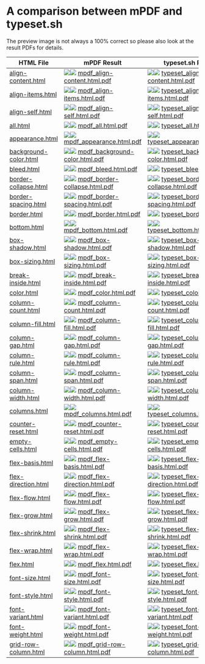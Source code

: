 
# A comparison between mPDF and typeset.sh

The preview image is not always a 100% correct so please also look at the result PDFs for details.

HTML File | mPDF Result | typeset.sh Result
------------ | ------------- | -------------
[align-content.html](html/align-content.html) | ![](result/mpdf_align-content.html-0.png)![](result/mpdf_align-content.html.png) [mpdf_align-content.html.pdf](result/mpdf_align-content.html.pdf) | ![](result/typeset_align-content.html-0.png)![](result/typeset_align-content.html.png) [typeset_align-content.html.pdf](result/typeset_align-content.html.pdf)
[align-items.html](html/align-items.html) | ![](result/mpdf_align-items.html-0.png)![](result/mpdf_align-items.html.png) [mpdf_align-items.html.pdf](result/mpdf_align-items.html.pdf) | ![](result/typeset_align-items.html-0.png)![](result/typeset_align-items.html.png) [typeset_align-items.html.pdf](result/typeset_align-items.html.pdf)
[align-self.html](html/align-self.html) | ![](result/mpdf_align-self.html-0.png)![](result/mpdf_align-self.html.png) [mpdf_align-self.html.pdf](result/mpdf_align-self.html.pdf) | ![](result/typeset_align-self.html-0.png)![](result/typeset_align-self.html.png) [typeset_align-self.html.pdf](result/typeset_align-self.html.pdf)
[all.html](html/all.html) | ![](result/mpdf_all.html-0.png)![](result/mpdf_all.html.png) [mpdf_all.html.pdf](result/mpdf_all.html.pdf) | ![](result/typeset_all.html-0.png)![](result/typeset_all.html.png) [typeset_all.html.pdf](result/typeset_all.html.pdf)
[appearance.html](html/appearance.html) | ![](result/mpdf_appearance.html-0.png)![](result/mpdf_appearance.html.png) [mpdf_appearance.html.pdf](result/mpdf_appearance.html.pdf) | ![](result/typeset_appearance.html-0.png)![](result/typeset_appearance.html.png) [typeset_appearance.html.pdf](result/typeset_appearance.html.pdf)
[background-color.html](html/background-color.html) | ![](result/mpdf_background-color.html-0.png)![](result/mpdf_background-color.html.png) [mpdf_background-color.html.pdf](result/mpdf_background-color.html.pdf) | ![](result/typeset_background-color.html-0.png)![](result/typeset_background-color.html.png) [typeset_background-color.html.pdf](result/typeset_background-color.html.pdf)
[bleed.html](html/bleed.html) | ![](result/mpdf_bleed.html-0.png)![](result/mpdf_bleed.html.png) [mpdf_bleed.html.pdf](result/mpdf_bleed.html.pdf) | ![](result/typeset_bleed.html-0.png)![](result/typeset_bleed.html.png) [typeset_bleed.html.pdf](result/typeset_bleed.html.pdf)
[border-collapse.html](html/border-collapse.html) | ![](result/mpdf_border-collapse.html-0.png)![](result/mpdf_border-collapse.html.png) [mpdf_border-collapse.html.pdf](result/mpdf_border-collapse.html.pdf) | ![](result/typeset_border-collapse.html-0.png)![](result/typeset_border-collapse.html.png) [typeset_border-collapse.html.pdf](result/typeset_border-collapse.html.pdf)
[border-spacing.html](html/border-spacing.html) | ![](result/mpdf_border-spacing.html-0.png)![](result/mpdf_border-spacing.html.png) [mpdf_border-spacing.html.pdf](result/mpdf_border-spacing.html.pdf) | ![](result/typeset_border-spacing.html-0.png)![](result/typeset_border-spacing.html.png) [typeset_border-spacing.html.pdf](result/typeset_border-spacing.html.pdf)
[border.html](html/border.html) | ![](result/mpdf_border.html-0.png)![](result/mpdf_border.html.png) [mpdf_border.html.pdf](result/mpdf_border.html.pdf) | ![](result/typeset_border.html-0.png)![](result/typeset_border.html.png) [typeset_border.html.pdf](result/typeset_border.html.pdf)
[bottom.html](html/bottom.html) | ![](result/mpdf_bottom.html-0.png)![](result/mpdf_bottom.html.png) [mpdf_bottom.html.pdf](result/mpdf_bottom.html.pdf) | ![](result/typeset_bottom.html-0.png)![](result/typeset_bottom.html.png) [typeset_bottom.html.pdf](result/typeset_bottom.html.pdf)
[box-shadow.html](html/box-shadow.html) | ![](result/mpdf_box-shadow.html-0.png)![](result/mpdf_box-shadow.html.png) [mpdf_box-shadow.html.pdf](result/mpdf_box-shadow.html.pdf) | ![](result/typeset_box-shadow.html-0.png)![](result/typeset_box-shadow.html.png) [typeset_box-shadow.html.pdf](result/typeset_box-shadow.html.pdf)
[box-sizing.html](html/box-sizing.html) | ![](result/mpdf_box-sizing.html-0.png)![](result/mpdf_box-sizing.html.png) [mpdf_box-sizing.html.pdf](result/mpdf_box-sizing.html.pdf) | ![](result/typeset_box-sizing.html-0.png)![](result/typeset_box-sizing.html.png) [typeset_box-sizing.html.pdf](result/typeset_box-sizing.html.pdf)
[break-inside.html](html/break-inside.html) | ![](result/mpdf_break-inside.html-0.png)![](result/mpdf_break-inside.html.png) [mpdf_break-inside.html.pdf](result/mpdf_break-inside.html.pdf) | ![](result/typeset_break-inside.html-0.png)![](result/typeset_break-inside.html.png) [typeset_break-inside.html.pdf](result/typeset_break-inside.html.pdf)
[color.html](html/color.html) | ![](result/mpdf_color.html-0.png)![](result/mpdf_color.html.png) [mpdf_color.html.pdf](result/mpdf_color.html.pdf) | ![](result/typeset_color.html-0.png)![](result/typeset_color.html.png) [typeset_color.html.pdf](result/typeset_color.html.pdf)
[column-count.html](html/column-count.html) | ![](result/mpdf_column-count.html-0.png)![](result/mpdf_column-count.html.png) [mpdf_column-count.html.pdf](result/mpdf_column-count.html.pdf) | ![](result/typeset_column-count.html-0.png)![](result/typeset_column-count.html.png) [typeset_column-count.html.pdf](result/typeset_column-count.html.pdf)
[column-fill.html](html/column-fill.html) | ![](result/mpdf_column-fill.html-0.png)![](result/mpdf_column-fill.html.png) [mpdf_column-fill.html.pdf](result/mpdf_column-fill.html.pdf) | ![](result/typeset_column-fill.html-0.png)![](result/typeset_column-fill.html.png) [typeset_column-fill.html.pdf](result/typeset_column-fill.html.pdf)
[column-gap.html](html/column-gap.html) | ![](result/mpdf_column-gap.html-0.png)![](result/mpdf_column-gap.html.png) [mpdf_column-gap.html.pdf](result/mpdf_column-gap.html.pdf) | ![](result/typeset_column-gap.html-0.png)![](result/typeset_column-gap.html.png) [typeset_column-gap.html.pdf](result/typeset_column-gap.html.pdf)
[column-rule.html](html/column-rule.html) | ![](result/mpdf_column-rule.html-0.png)![](result/mpdf_column-rule.html.png) [mpdf_column-rule.html.pdf](result/mpdf_column-rule.html.pdf) | ![](result/typeset_column-rule.html-0.png)![](result/typeset_column-rule.html.png) [typeset_column-rule.html.pdf](result/typeset_column-rule.html.pdf)
[column-span.html](html/column-span.html) | ![](result/mpdf_column-span.html-0.png)![](result/mpdf_column-span.html.png) [mpdf_column-span.html.pdf](result/mpdf_column-span.html.pdf) | ![](result/typeset_column-span.html-0.png)![](result/typeset_column-span.html.png) [typeset_column-span.html.pdf](result/typeset_column-span.html.pdf)
[column-width.html](html/column-width.html) | ![](result/mpdf_column-width.html-0.png)![](result/mpdf_column-width.html.png) [mpdf_column-width.html.pdf](result/mpdf_column-width.html.pdf) | ![](result/typeset_column-width.html-0.png)![](result/typeset_column-width.html.png) [typeset_column-width.html.pdf](result/typeset_column-width.html.pdf)
[columns.html](html/columns.html) | ![](result/mpdf_columns.html-0.png)![](result/mpdf_columns.html.png) [mpdf_columns.html.pdf](result/mpdf_columns.html.pdf) | ![](result/typeset_columns.html-0.png)![](result/typeset_columns.html.png) [typeset_columns.html.pdf](result/typeset_columns.html.pdf)
[counter-reset.html](html/counter-reset.html) | ![](result/mpdf_counter-reset.html-0.png)![](result/mpdf_counter-reset.html.png) [mpdf_counter-reset.html.pdf](result/mpdf_counter-reset.html.pdf) | ![](result/typeset_counter-reset.html-0.png)![](result/typeset_counter-reset.html.png) [typeset_counter-reset.html.pdf](result/typeset_counter-reset.html.pdf)
[empty-cells.html](html/empty-cells.html) | ![](result/mpdf_empty-cells.html-0.png)![](result/mpdf_empty-cells.html.png) [mpdf_empty-cells.html.pdf](result/mpdf_empty-cells.html.pdf) | ![](result/typeset_empty-cells.html-0.png)![](result/typeset_empty-cells.html.png) [typeset_empty-cells.html.pdf](result/typeset_empty-cells.html.pdf)
[flex-basis.html](html/flex-basis.html) | ![](result/mpdf_flex-basis.html-0.png)![](result/mpdf_flex-basis.html.png) [mpdf_flex-basis.html.pdf](result/mpdf_flex-basis.html.pdf) | ![](result/typeset_flex-basis.html-0.png)![](result/typeset_flex-basis.html.png) [typeset_flex-basis.html.pdf](result/typeset_flex-basis.html.pdf)
[flex-direction.html](html/flex-direction.html) | ![](result/mpdf_flex-direction.html-0.png)![](result/mpdf_flex-direction.html.png) [mpdf_flex-direction.html.pdf](result/mpdf_flex-direction.html.pdf) | ![](result/typeset_flex-direction.html-0.png)![](result/typeset_flex-direction.html.png) [typeset_flex-direction.html.pdf](result/typeset_flex-direction.html.pdf)
[flex-flow.html](html/flex-flow.html) | ![](result/mpdf_flex-flow.html-0.png)![](result/mpdf_flex-flow.html.png) [mpdf_flex-flow.html.pdf](result/mpdf_flex-flow.html.pdf) | ![](result/typeset_flex-flow.html-0.png)![](result/typeset_flex-flow.html.png) [typeset_flex-flow.html.pdf](result/typeset_flex-flow.html.pdf)
[flex-grow.html](html/flex-grow.html) | ![](result/mpdf_flex-grow.html-0.png)![](result/mpdf_flex-grow.html.png) [mpdf_flex-grow.html.pdf](result/mpdf_flex-grow.html.pdf) | ![](result/typeset_flex-grow.html-0.png)![](result/typeset_flex-grow.html.png) [typeset_flex-grow.html.pdf](result/typeset_flex-grow.html.pdf)
[flex-shrink.html](html/flex-shrink.html) | ![](result/mpdf_flex-shrink.html-0.png)![](result/mpdf_flex-shrink.html.png) [mpdf_flex-shrink.html.pdf](result/mpdf_flex-shrink.html.pdf) | ![](result/typeset_flex-shrink.html-0.png)![](result/typeset_flex-shrink.html.png) [typeset_flex-shrink.html.pdf](result/typeset_flex-shrink.html.pdf)
[flex-wrap.html](html/flex-wrap.html) | ![](result/mpdf_flex-wrap.html-0.png)![](result/mpdf_flex-wrap.html.png) [mpdf_flex-wrap.html.pdf](result/mpdf_flex-wrap.html.pdf) | ![](result/typeset_flex-wrap.html-0.png)![](result/typeset_flex-wrap.html.png) [typeset_flex-wrap.html.pdf](result/typeset_flex-wrap.html.pdf)
[flex.html](html/flex.html) | ![](result/mpdf_flex.html-0.png)![](result/mpdf_flex.html.png) [mpdf_flex.html.pdf](result/mpdf_flex.html.pdf) | ![](result/typeset_flex.html-0.png)![](result/typeset_flex.html.png) [typeset_flex.html.pdf](result/typeset_flex.html.pdf)
[font-size.html](html/font-size.html) | ![](result/mpdf_font-size.html-0.png)![](result/mpdf_font-size.html.png) [mpdf_font-size.html.pdf](result/mpdf_font-size.html.pdf) | ![](result/typeset_font-size.html-0.png)![](result/typeset_font-size.html.png) [typeset_font-size.html.pdf](result/typeset_font-size.html.pdf)
[font-style.html](html/font-style.html) | ![](result/mpdf_font-style.html-0.png)![](result/mpdf_font-style.html.png) [mpdf_font-style.html.pdf](result/mpdf_font-style.html.pdf) | ![](result/typeset_font-style.html-0.png)![](result/typeset_font-style.html.png) [typeset_font-style.html.pdf](result/typeset_font-style.html.pdf)
[font-variant.html](html/font-variant.html) | ![](result/mpdf_font-variant.html-0.png)![](result/mpdf_font-variant.html.png) [mpdf_font-variant.html.pdf](result/mpdf_font-variant.html.pdf) | ![](result/typeset_font-variant.html-0.png)![](result/typeset_font-variant.html.png) [typeset_font-variant.html.pdf](result/typeset_font-variant.html.pdf)
[font-weight.html](html/font-weight.html) | ![](result/mpdf_font-weight.html-0.png)![](result/mpdf_font-weight.html.png) [mpdf_font-weight.html.pdf](result/mpdf_font-weight.html.pdf) | ![](result/typeset_font-weight.html-0.png)![](result/typeset_font-weight.html.png) [typeset_font-weight.html.pdf](result/typeset_font-weight.html.pdf)
[grid-row-column.html](html/grid-row-column.html) | ![](result/mpdf_grid-row-column.html-0.png)![](result/mpdf_grid-row-column.html.png) [mpdf_grid-row-column.html.pdf](result/mpdf_grid-row-column.html.pdf) | ![](result/typeset_grid-row-column.html-0.png)![](result/typeset_grid-row-column.html.png) [typeset_grid-row-column.html.pdf](result/typeset_grid-row-column.html.pdf)
